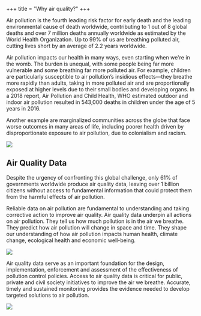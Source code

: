 +++
title = "Why air quality?"
+++

Air pollution is the fourth leading risk factor for early death and the leading environmental cause of death worldwide, contributing to 1 out of 8 global deaths and over 7 million deaths annually worldwide as estimated by the World Health Organization. Up to 99% of us are breathing polluted air, cutting lives short by an average of 2.2 years worldwide. 

Air pollution impacts our health in many ways, even starting when we're in the womb. The burden is unequal, with some people being far more vulnerable and some breathing far more polluted air. For example, children are particularly susceptible to air pollution’s insidious effects—they breathe more rapidly than adults, taking in more polluted air and are proportionally exposed at higher levels due to their small bodies and developing organs. In a 2018 report, Air Pollution and Child Health, WHO estimated outdoor and indoor air pollution resulted in 543,000 deaths in children under the age of 5 years in 2016.

Another example are marginalized communities across the globe that face worse outcomes in many areas of life, including poorer health driven by disproportionate exposure to air pollution, due to colonialism and racism.

![](/uploads/smokestacks.webp)

## Air Quality Data

Despite the urgency of confronting this global challenge, only 61% of governments worldwide produce air quality data, leaving over 1 billion citizens without access to fundamental information that could protect them from the harmful effects of air pollution.

Reliable data on air pollution are fundamental to understanding and taking corrective action to improve air quality. Air quality data underpin all actions on air pollution. They tell us how much pollution is in the air we breathe. They predict how air pollution will change in space and time. They shape our understanding of how air pollution impacts human health, climate change, ecological health and economic well-being. 

![](/uploads/pm25alert.webp)

Air quality data serve as an important foundation for the design, implementation, enforcement and assessment of the effectiveness of pollution control policies. Access to air quality data is critical for public, private and civil society initiatives to improve the air we breathe. Accurate, timely and sustained monitoring provides the evidence needed to develop targeted solutions to air pollution. 

![](/uploads/monitor.webp)

